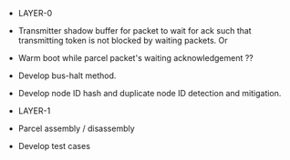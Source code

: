 
* LAYER-0

* Transmitter shadow buffer for packet to wait for ack such that
  transmitting token is not blocked by waiting packets. Or 

* Warm boot while parcel packet's waiting acknowledgement ??

* Develop bus-halt method.

* Develop node ID hash and duplicate node ID detection and mitigation.


* LAYER-1

* Parcel assembly / disassembly

* Develop test cases





